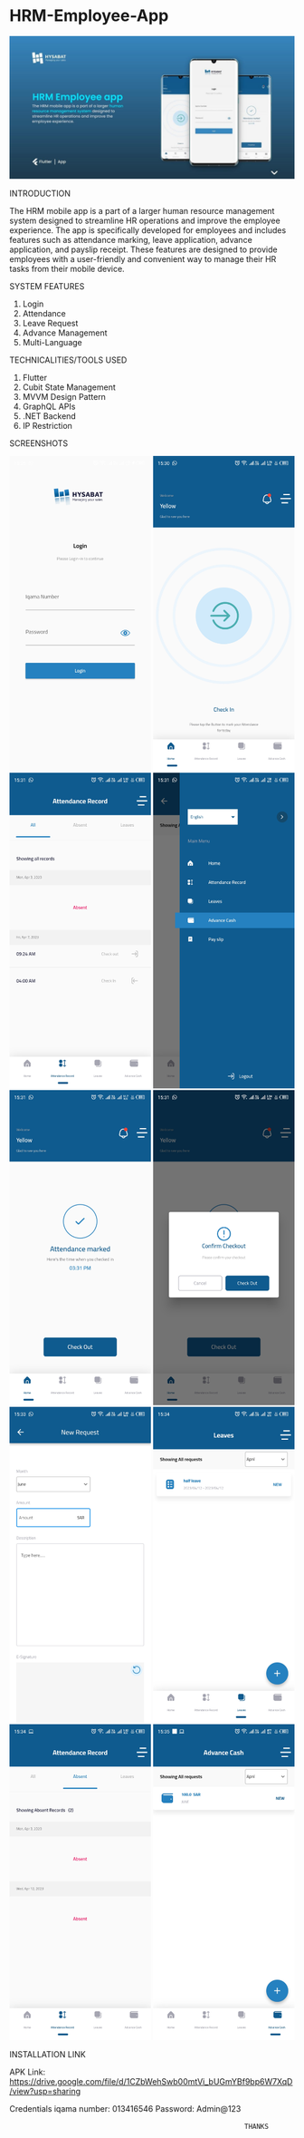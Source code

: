# HRM-Employee-App
<img src = "HRM Employee app.jpg" width ="1000" />

INTRODUCTION

The HRM mobile app is a part of a larger human resource management system designed to streamline HR operations and improve the employee experience. The app is specifically developed for employees and includes features such as attendance marking, leave application, advance application, and payslip receipt. These features are designed to provide employees with a user-friendly and convenient way to manage their HR tasks from their mobile device.

SYSTEM FEATURES

1. Login
2. Attendance
3. Leave Request
4. Advance Management
5. Multi-Language

TECHNICALITIES/TOOLS USED
1. Flutter
2. Cubit State Management
3. MVVM Design Pattern
4. GraphQL APIs
5. .NET Backend
6. IP Restriction

SCREENSHOTS

<img src = "1.jpg" width ="250" /> <img src = "2.jpg" width ="250" /> <img src = "3.jpg" width ="250" /> <img src = "4.jpg" width ="250" /> <img src = "5.jpg" width ="250" /> <img src = "6.jpg" width ="250" /> <img src = "7.jpg" width ="250" /> <img src = "8.jpg" width ="250" /> <img src = "9.jpg" width ="250" /> <img src = "10.jpg" width ="250" />

INSTALLATION LINK

APK Link: https://drive.google.com/file/d/1CZbWehSwb00mtVi_bUGmYBf9bp6W7XqD/view?usp=sharing

Credentials
iqama number: 013416546
Password: Admin@123



                                                              THANKS
